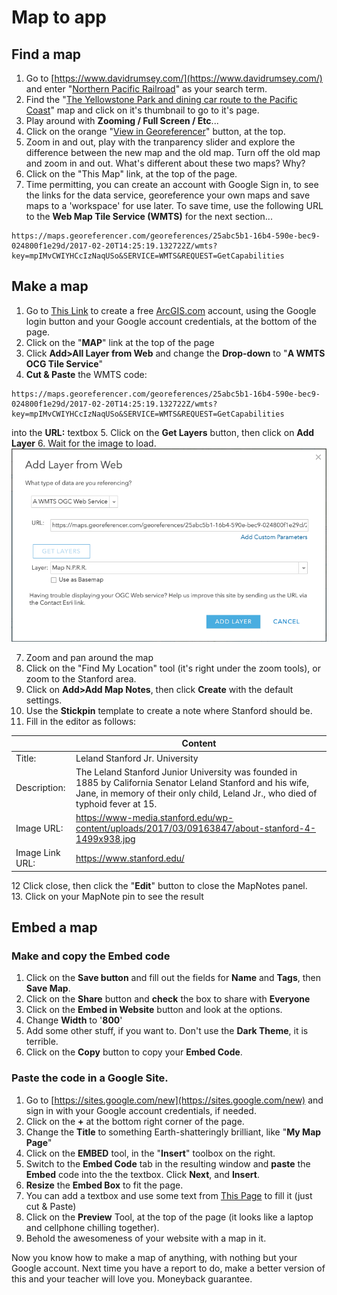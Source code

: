 # Map to app 

## Find a map

1. Go to [https://www.davidrumsey.com/](https://www.davidrumsey.com/) and enter "[Northern Pacific Railroad](https://www.davidrumsey.com/luna/servlet/view/search?sort=Pub_List_No_InitialSort%2CPub_Date%2CPub_List_No%2CSeries_No&q=Northern+Pacific+Railroad&search=Go)" as your search term.
2. Find the "[The Yellowstone Park and dining car route to the Pacific Coast](https://www.davidrumsey.com/luna/servlet/detail/RUMSEY~8~1~24214~880043:Map-N-P-R-R-?sort=Pub_List_No_InitialSort%2CPub_Date%2CPub_List_No%2CSeries_No&qvq=q:Northern%20Pacific%20Railroad;sort:Pub_List_No_InitialSort%2CPub_Date%2CPub_List_No%2CSeries_No;lc:RUMSEY~8~1&mi=30&trs=68)" map and click on it's thumbnail to go to it's page.
3. Play around with **Zooming / Full Screen / Etc**...
4. Click on the orange "[View in Georeferencer](https://davidrumsey.georeferencer.com/maps/ff493e4e-68b4-5a78-869a-d47c9649ff60/view)" button, at the top.
5. Zoom in and out, play with the tranparency slider and explore the difference between the new map and the old map. Turn off the old map and zoom in and out. What's different about these two maps? Why?
6. Click on the "This Map" link, at the top of the page.
7. Time permitting, you can create an account with Google Sign in, to see the links for the data service, georeference your own maps and save maps to a 'workspace' for use later. To save time, use the following URL to the **Web Map Tile Service (WMTS)** for the next section...

```
https://maps.georeferencer.com/georeferences/25abc5b1-16b4-590e-bec9-024800f1e29d/2017-02-20T14:25:19.132722Z/wmts?key=mpIMvCWIYHCcIzNaqUSo&SERVICE=WMTS&REQUEST=GetCapabilities
```

## Make a map

1. Go to [This Link](https://www.arcgis.com/sharing/rest/oauth2/signup?client_id=arcgisonline&redirect_uri=http://www.arcgis.com&response_type=token) to create a free [ArcGIS.com](https://www.arcgis.com/index.html#) account, using the Google login button and your Google account credentials, at the bottom of the page. 
2. Click on the "**MAP**" link at the top of the page
3. Click **Add>All Layer from Web** and change the **Drop-down** to "**A WMTS OCG Tile Service**"
4. **Cut & Paste** the WMTS code:
```
https://maps.georeferencer.com/georeferences/25abc5b1-16b4-590e-bec9-024800f1e29d/2017-02-20T14:25:19.132722Z/wmts?key=mpIMvCWIYHCcIzNaqUSo&SERVICE=WMTS&REQUEST=GetCapabilities
```
into the **URL:** textbox
5. Click on the **Get Layers** button, then click on **Add Layer**
6. Wait for the image to load.
![](./images/WMTS.png)  

7. Zoom and pan around the map
8. Click on the "Find My Location" tool (it's right under the zoom tools), or zoom to the Stanford area. 
9. Click on **Add>Add Map Notes**, then click **Create** with the default settings.
10. Use the **Stickpin** template to create a note where Stanford should be.
11. Fill in the editor as follows:

|                 | **Content**                                                                                                                                                                                     |
|-----------------|-------------------------------------------------------------------------------------------------------------------------------------------------------------------------------------------------|
|          Title: | Leland Stanford Jr. University                                                                                                                                                                  |
|    Description: | The Leland Stanford Junior University was founded in 1885 by California Senator Leland Stanford and his wife, Jane, in memory of their only child, Leland Jr., who died of typhoid fever at 15. |
|      Image URL: | https://www-media.stanford.edu/wp-content/uploads/2017/03/09163847/about-stanford-4-1499x938.jpg                                                                                                |
| Image Link URL: | https://www.stanford.edu/                                                                                                                                                                       |

12 Click close, then click the "**Edit**" button to close the MapNotes panel.   
13. Click on your MapNote pin to see the result

## Embed a map

### Make and copy the Embed code
1. Click on the **Save button** and fill out the fields for **Name** and **Tags**, then **Save Map**. 
2. Click on the **Share** button and **check** the box to share with **Everyone** 
3. Click on the **Embed in Website** button and look at the options.
4. Change **Width** to '**800**' 
5. Add some other stuff, if you want to. Don't use the **Dark Theme**, it is terrible.
6. Click on the **Copy** button to copy your **Embed Code**.

### Paste the code in a Google Site.
1. Go to [https://sites.google.com/new](https://sites.google.com/new) and sign in with your Google account credentials, if needed. 
2. Click on the **+** at the bottom right corner of the page.
3. Change the **Title** to something Earth-shatteringly brilliant, like "**My Map Page**"
4. Click on the **EMBED** tool, in the "**Insert**" toolbox on the right.
5. Switch to the **Embed Code** tab in the resulting window and **paste** the **Embed** code into the the textbox. Click **Next**, and **Insert**.
6. **Resize** the **Embed Box** to fit the page.
7. You can add a textbox and use some text from [This Page](https://www.stanford.edu/about/history/) to fill it (just cut & Paste)
7. Click on the **Preview** Tool, at the top of the page (it looks like a laptop and cellphone chilling together).
8. Behold the awesomeness of your website with a map in it.  


Now you know how to make a map of anything, with nothing but your Google account. Next time you have a report to do, make a better version of this and your teacher will love you. Moneyback guarantee.

 
